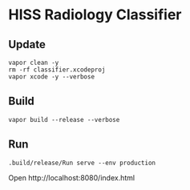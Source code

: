 # HISS Radiology Classifier

## Update

    vapor clean -y
    rm -rf classifier.xcodeproj
    vapor xcode -y --verbose

## Build 

    vapor build --release --verbose
    
## Run 

    .build/release/Run serve --env production

Open http://localhost:8080/index.html 
